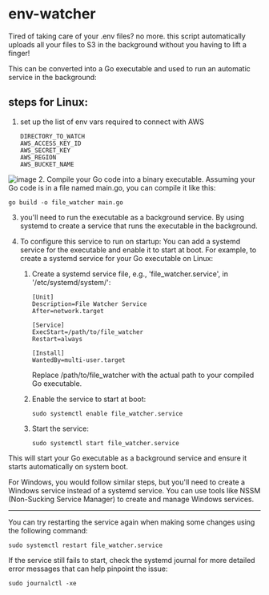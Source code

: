 # env-watcher

Tired of taking care of your .env files? no more. this script automatically uploads all your files to S3 in the background without you having to lift a finger!

This can be converted into a Go executable and used to run an automatic service in the background:

## steps for Linux:

1. set up the list of env vars required to connect with AWS
   
   ```
   DIRECTORY_TO_WATCH
   AWS_ACCESS_KEY_ID 
   AWS_SECRET_KEY    
   AWS_REGION        
   AWS_BUCKET_NAME   
   ```

![image](https://github.com/Raghav-rv28/env-watcher/assets/62635473/39aba1f8-dd31-4df5-97b8-365dcae323f7)
2. Compile your Go code into a binary executable. Assuming your Go code is in a file named main.go, you can compile it like this:

```
go build -o file_watcher main.go
```

3. you'll need to run the executable as a background service. By using systemd to create a service that runs the executable in the background.

4. To configure this service to run on startup: You can add a systemd service for the executable and enable it to start at boot.
   For example, to create a systemd service for your Go executable on Linux:
   
   1. Create a systemd service file, e.g., 'file_watcher.service', in '/etc/systemd/system/':
      
      ```
      [Unit]
      Description=File Watcher Service
      After=network.target
      
      [Service]
      ExecStart=/path/to/file_watcher
      Restart=always
      
      [Install]
      WantedBy=multi-user.target
      ```
      
      Replace /path/to/file_watcher with the actual path to your compiled Go executable.
   
   2. Enable the service to start at boot:
      
      ```
      sudo systemctl enable file_watcher.service
      ```
   
   3. Start the service:
      
      ```
      sudo systemctl start file_watcher.service
      ```

This will start your Go executable as a background service and ensure it starts automatically on system boot.

For Windows, you would follow similar steps, but you'll need to create a Windows service instead of a systemd service. You can use tools like NSSM (Non-Sucking Service Manager) to create and manage Windows services.

---

You can try restarting the service again when making some changes using the following command:

```
sudo systemctl restart file_watcher.service
```

If the service still fails to start, check the systemd journal for more detailed error messages that can help pinpoint the issue:

```
sudo journalctl -xe
```
